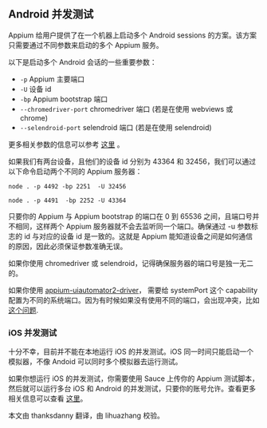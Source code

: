 ## Android 并发测试

Appium 给用户提供了在一个机器上启动多个 Android sessions 的方案。该方案只需要通过不同参数来启动的多个 Appium 服务。

以下是启动多个 Android 会话的一些重要参数：

- `-p` Appium 主要端口
- `-U` 设备 id
- `-bp` Appium bootstrap 端口
- `--chromedriver-port` chromedriver 端口 (若是在使用 webviews 或 chrome)
- `--selendroid-port` selendroid 端口 (若是在使用 selendroid)

更多相关参数的信息可以参考 [这里](../writing-running-appium/caps.md) 。

如果我们有两台设备，且他们的设备 id 分别为 43364 和 32456，我们可以通过以下命令启动两个不同的 Appium 服务器：

`node . -p 4492 -bp 2251  -U 32456`

`node . -p 4491  -bp 2252 -U 43364`

只要你的 Appium 与 Appium bootstrap 的端口在 0 到 65536 之间，且端口号并不相同，这样两个 Appium 服务器就不会去监听同一个端口。确保通过 -u 参数标志的 id 与对应的设备 id 是一致的。这就是 Appium 能知道设备之间是如何通信的原因，因此必须保证参数准确无误。

如果你使用 chromedriver 或 selendroid，记得确保服务器的端口号是独一无二的。

如果你使用 [appium-uiautomator2-driver](https://github.com/appium/appium-uiautomator2-driver)，
需要给 systemPort 这个 capability 配置为不同的系统端口。因为有时候如果没有使用不同的端口，会出现冲突，比如[这个问题](https://github.com/appium/appium/issues/7745).

### iOS 并发测试

十分不幸，目前并不能在本地运行 iOS 的并发测试。iOS 同一时间只能启动一个模拟器，不像 Andoid 可以同时多个模拟器去运行测试。

如果你想运行 iOS 的并发测试，你需要使用 Sauce 上传你的 Appium 测试脚本，然后就可以运行多台 iOS 和 Android 的并发测试，只要你的账号允许。查看更多相关信息可以查看 [这里](https://docs.saucelabs.com/tutorials/appium/)。


本文由 thanksdanny 翻译，由 lihuazhang 校验。
